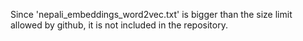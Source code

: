 Since 'nepali_embeddings_word2vec.txt' is bigger than the size limit allowed by github, it is not included in the repository.